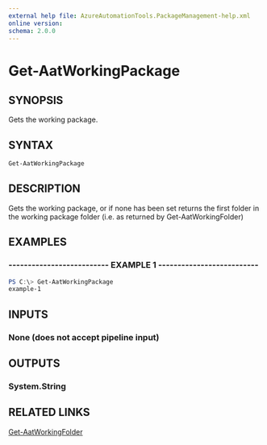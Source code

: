 ```yaml
---
external help file: AzureAutomationTools.PackageManagement-help.xml
online version: 
schema: 2.0.0
---
```


# Get-AatWorkingPackage

## SYNOPSIS

Gets the working package.

## SYNTAX

```Powershell
Get-AatWorkingPackage
```

## DESCRIPTION

Gets the working package, or if none has been set returns the first folder in
the working package folder (i.e. as returned by Get-AatWorkingFolder)

## EXAMPLES

### -------------------------- EXAMPLE 1 --------------------------

```Powershell
PS C:\> Get-AatWorkingPackage
example-1
```

<!--## PARAMETERS-->

## INPUTS

### None (does not accept pipeline input)

## OUTPUTS

### System.String

<!--## NOTES-->

## RELATED LINKS

[Get-AatWorkingFolder](.)
